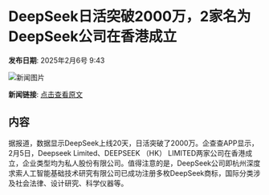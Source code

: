 # DeepSeek日活突破2000万，2家名为DeepSeek公司在香港成立

**发布日期**: 2025年2月6号 9:43

![新闻图片](https://pic.chinaz.com/picmap/thumb/202502051558233072_8.jpg)

**新闻链接**: [点击查看原文](https://www.aibase.com/zh/news/15093)

## 内容

据报道，数据显示DeepSeek上线20天，日活突破了2000万。企查查APP显示，2月5日，Deepseek Limited、DEEPSEEK （HK） LIMITED两家公司在香港成立，企业类型均为私人股份有限公司。值得注意的是，DeepSeek公司即杭州深度求索人工智能基础技术研究有限公司已成功注册多枚DeepSeek商标，国际分类涉及社会法律、设计研究、科学仪器等。
